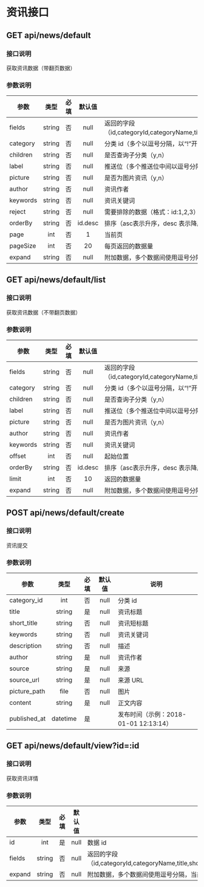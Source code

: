 资讯接口
=======

## GET api/news/default
### 接口说明
获取资讯数据（带翻页数据）
### 参数说明
| 参数 | 类型 | 必填 | 默认值 | 说明 |
|---|:---:|:---:|:---:|---|
| fields | string | 否 | null | 返回的字段（id,categoryId,categoryName,title,shortTitle,keywords,description,isPictureNews,picturePath,enabledComment,commentsCount,publishedAt,createdAt,updatedAt） |
| category | string | 否 | null | 分类 id（多个以逗号分隔，以“!”开头的表示排除该分类） |
| children | string | 否 | null | 是否查询子分类（y,n） |
| label | string | 否 | null | 推送位（多个推送位中间以逗号分隔） |
| picture | string | 否 | null | 是否为图片资讯（y,n） |
| author | string | 否 | null | 资讯作者 |
| keywords | string | 否 | null | 资讯关键词 |
| reject | string | 否 | null | 需要排除的数据（格式：id:1,2,3） |
| orderBy | string | 否 | id.desc | 排序（asc表示升序，desc 表示降序。可用的排序字段为：id, categoryId, clicksCount, publishedAt, createdAt, updatedAt）多个排序请使用逗号分隔 |
| page | int | 否 | 1 | 当前页 |
| pageSize | int | 否 | 20 | 每页返回的数据量 |
| expand | string | 否 | null | 附加数据，多个数据间使用逗号分隔，当前可使用的数据为：content |


## GET api/news/default/list
### 接口说明
获取资讯数据（不带翻页数据）
### 参数说明
| 参数 | 类型 | 必填 | 默认值 | 说明 |
|---|:---:|:---:|:---:|---|
| fields | string | 否 | null | 返回的字段（id,categoryId,categoryName,title,shortTitle,keywords,description,isPictureNews,picturePath,enabledComment,commentsCount,publishedAt,createdAt,updatedAt） |
| category | string | 否 | null | 分类 id（多个以逗号分隔，以“!”开头的表示排除该分类） |
| children | string | 否 | null | 是否查询子分类（y,n） |
| label | string | 否 | null | 推送位（多个推送位中间以逗号分隔） |
| picture | string | 否 | null | 是否为图片资讯（y,n） |
| author | string | 否 | null | 资讯作者 |
| keywords | string | 否 | null | 资讯关键词 |
| offset | int | 否 | null | 起始位置 |
| orderBy | string | 否 | id.desc | 排序（asc表示升序，desc 表示降序。可用的排序字段为：id, categoryId, clicksCount, publishedAt, createdAt, updatedAt）多个排序请使用逗号分隔 |
| limit | int | 否 | 10 | 返回的数据量 |
| expand | string | 否 | null | 附加数据，多个数据间使用逗号分隔，当前可使用的数据为：content |

## POST api/news/default/create
### 接口说明
资讯提交
### 参数说明
| 参数 | 类型 | 必填 | 默认值 | 说明 |
|---|:---:|:---:|:---:|---|
| category_id | int | 否 | null | 分类 id |
| title | string | 是 | null | 资讯标题 |
| short_title | string | 否 | null | 资讯短标题 |
| keywords | string | 否 | null | 资讯关键词 |
| description | string | 否 | null | 描述 |
| author | string | 是 | null | 资讯作者 |
| source | string | 是 | null | 来源 |
| source_url | string | 是 | null | 来源 URL |
| picture_path | file | 否 | null | 图片 |
| content | string | 是 | null | 正文内容 |
| published_at | datetime | 是 |  | 发布时间（示例：2018-01-01 12:13:14） |

## GET api/news/default/view?id=:id
### 接口说明
获取资讯详情
### 参数说明
| 参数 | 类型 | 必填 | 默认值 | 说明 |
|---|:---:|:---:|:---:|---|
| id | int | 是 | null | 数据 id |
| fields | string | 否 | null | 返回的字段（id,categoryId,categoryName,title,shortTitle,keywords,description,isPictureNews,picturePath,enabledComment,commentsCount,publishedAt,createdAt,updatedAt） |
| expand | string | 否 | null | 附加数据，多个数据间使用逗号分隔，当前可使用的数据为：content |